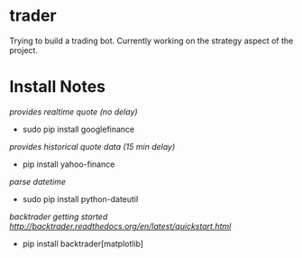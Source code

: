 # trader

Trying to build a trading bot. Currently working on the strategy aspect of the project.


# Install Notes

_provides realtime quote (no delay)_
* sudo pip install googlefinance

_provides historical quote data (15 min delay)_
* pip install yahoo-finance

_parse datetime_
* sudo pip install python-dateutil

_backtrader getting started http://backtrader.readthedocs.org/en/latest/quickstart.html_
* pip install backtrader[matplotlib]
